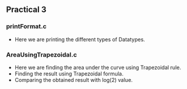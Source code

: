 ## Practical 3

### printFormat.c
- Here we are printing the different types of Datatypes.

### AreaUsingTrapezoidal.c
- Here we are finding the area under the curve using Trapezoidal rule.
- Finding the result using Trapezoidal formula.
- Comparing the obtained result with log(2) value.
